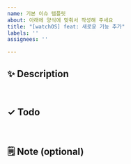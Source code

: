 ```yaml
---
name: 기본 이슈 템플릿
about: 아래에 양식에 맞춰서 작성해 주세요
title: "[watchOS] feat: 새로운 기능 추가"
labels: ''
assignees: ''

---
```


## ✨ Description
<!-- 이슈 내용 -->

<br>

## ✓ Todo
<!-- [ ] 해야 할 일 1 -->
<!-- [ ] 해야 할 일 2 -->
<!-- [ ] 해야 할 일 3 -->

<br>

## 🗒️ Note (optional)
<!--  추가 필요한 사항이나 하고픈 말 -->
<!--  reference 등 입력 -->
